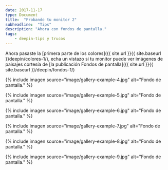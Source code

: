```yaml
---
date: 2017-11-17
type: Document
title:  "Probando tu monitor 2"
subheadline:  "Tips"
description: "Ahora con fondos de pantalla."
tags:
    - deepin-tips y trucos
---
```


Ahora pasaste la [primera parte de los colores]({{ site.url }}{{ site.baseurl }}deepin/colores-1/), echa un vistazo si tu monitor puede ver imágenes de paisajes cortesía de [la publicación Fondos de pantalla]({{ site.url }}{{ site.baseurl }}/deepin/fondos-1/)

{% include imagen source="image/gallery-example-4.jpg" alt="Fondo de pantalla." %}

{% include imagen source="image/gallery-example-5.jpg" alt="Fondo de pantalla." %}

{% include imagen source="image/gallery-example-6.jpg" alt="Fondo de pantalla." %}

{% include imagen source="image/gallery-example-7.jpg" alt="Fondo de pantalla." %}

{% include imagen source="image/gallery-example-8.jpg" alt="Fondo de pantalla." %}

{% include imagen source="image/gallery-example-9.jpg" alt="Fondo de pantalla." %}
